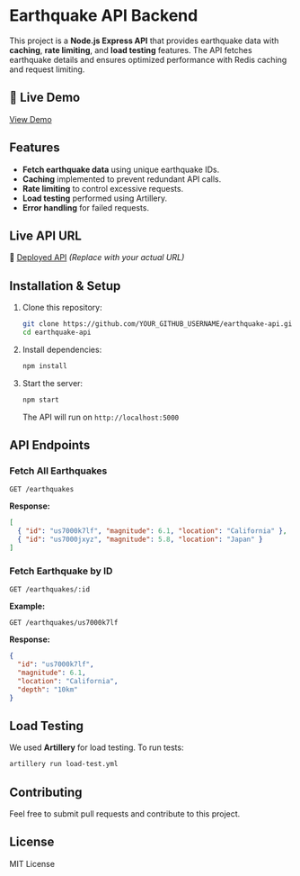 
# Earthquake API Backend

This project is a **Node.js Express API** that provides earthquake data with **caching**, **rate limiting**, and **load testing** features. The API fetches earthquake details and ensures optimized performance with Redis caching and request limiting.

## 🔗 Live Demo
[View Demo](<https://youtu.be/kuz26pnbvhU>)

## Features
- **Fetch earthquake data** using unique earthquake IDs.
- **Caching** implemented to prevent redundant API calls.
- **Rate limiting** to control excessive requests.
- **Load testing** performed using Artillery.
- **Error handling** for failed requests.

## Live API URL
🚀 [Deployed API](YOUR_DEPLOYED_API_URL) *(Replace with your actual URL)*

## Installation & Setup
1. Clone this repository:
   ```bash
   git clone https://github.com/YOUR_GITHUB_USERNAME/earthquake-api.git
   cd earthquake-api
   ```
2. Install dependencies:
   ```bash
   npm install
   ```
3. Start the server:
   ```bash
   npm start
   ```
   The API will run on `http://localhost:5000`

## API Endpoints
### Fetch All Earthquakes
```http
GET /earthquakes
```
**Response:**
```json
[
  { "id": "us7000k7lf", "magnitude": 6.1, "location": "California" },
  { "id": "us7000jxyz", "magnitude": 5.8, "location": "Japan" }
]
```

### Fetch Earthquake by ID
```http
GET /earthquakes/:id
```
**Example:**
```http
GET /earthquakes/us7000k7lf
```
**Response:**
```json
{
  "id": "us7000k7lf",
  "magnitude": 6.1,
  "location": "California",
  "depth": "10km"
}
```

## Load Testing
We used **Artillery** for load testing. To run tests:
```bash
artillery run load-test.yml
```

## Contributing
Feel free to submit pull requests and contribute to this project.

## License
MIT License

